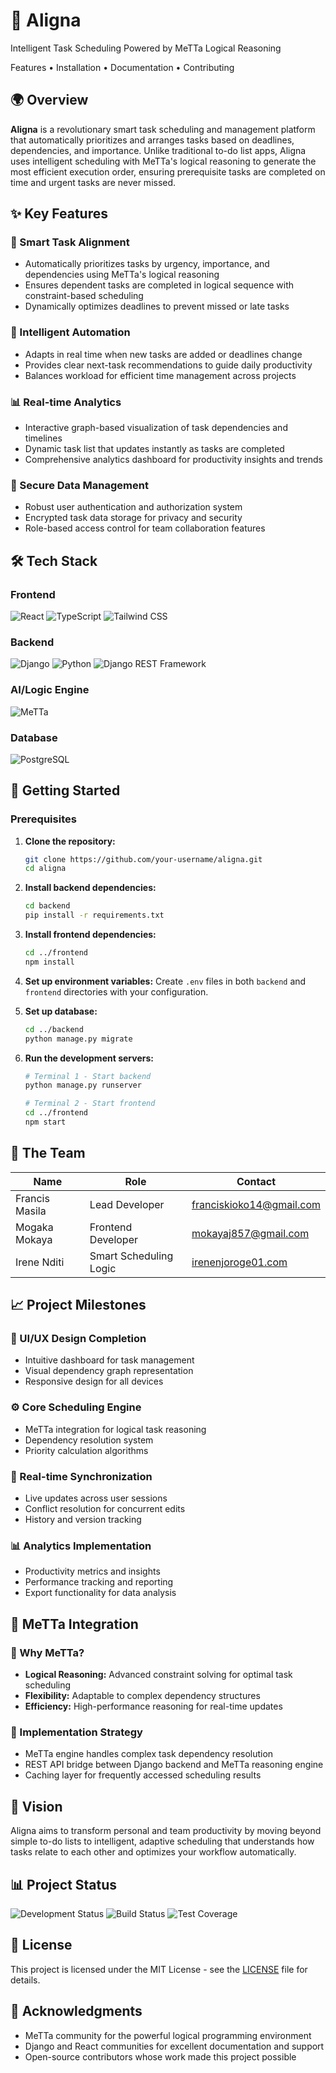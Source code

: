 # 🎯 Aligna


Intelligent Task Scheduling Powered by MeTTa Logical Reasoning

Features • Installation • Documentation • Contributing

</div>

## 🌍 Overview

**Aligna** is a revolutionary smart task scheduling and management platform that automatically prioritizes and arranges tasks based on deadlines, dependencies, and importance. Unlike traditional to-do list apps, Aligna uses intelligent scheduling with MeTTa's logical reasoning to generate the most efficient execution order, ensuring prerequisite tasks are completed on time and urgent tasks are never missed.

## ✨ Key Features

### 🔄 Smart Task Alignment
- Automatically prioritizes tasks by urgency, importance, and dependencies using MeTTa's logical reasoning
- Ensures dependent tasks are completed in logical sequence with constraint-based scheduling
- Dynamically optimizes deadlines to prevent missed or late tasks

### 🤖 Intelligent Automation
- Adapts in real time when new tasks are added or deadlines change
- Provides clear next-task recommendations to guide daily productivity
- Balances workload for efficient time management across projects

### 📊 Real-time Analytics
- Interactive graph-based visualization of task dependencies and timelines
- Dynamic task list that updates instantly as tasks are completed
- Comprehensive analytics dashboard for productivity insights and trends

### 🔐 Secure Data Management
- Robust user authentication and authorization system
- Encrypted task data storage for privacy and security
- Role-based access control for team collaboration features

## 🛠️ Tech Stack

### Frontend
![React](https://img.shields.io/badge/React-20232A?style=for-the-badge&logo=react&logoColor=61DAFB)
![TypeScript](https://img.shields.io/badge/TypeScript-007ACC?style=for-the-badge&logo=typescript&logoColor=white)
![Tailwind CSS](https://img.shields.io/badge/Tailwind_CSS-38B2AC?style=for-the-badge&logo=tailwind-css&logoColor=white)

### Backend
![Django](https://img.shields.io/badge/Django-092E20?style=for-the-badge&logo=django&logoColor=white)
![Python](https://img.shields.io/badge/Python-3776AB?style=for-the-badge&logo=python&logoColor=white)
![Django REST Framework](https://img.shields.io/badge/Django_REST_Framework-990000?style=for-the-badge&logo=django&logoColor=white)

### AI/Logic Engine
![MeTTa](https://img.shields.io/badge/MeTTa-000000?style=for-the-badge&logo=metta&logoColor=white)

### Database
![PostgreSQL](https://img.shields.io/badge/PostgreSQL-316192?style=for-the-badge&logo=postgresql&logoColor=white)

## 🚀 Getting Started

### Prerequisites

1. **Clone the repository:**
   ```bash
   git clone https://github.com/your-username/aligna.git
   cd aligna
   ```

2. **Install backend dependencies:**
   ```bash
   cd backend
   pip install -r requirements.txt
   ```

3. **Install frontend dependencies:**
   ```bash
   cd ../frontend
   npm install
   ```

4. **Set up environment variables:**
   Create `.env` files in both `backend` and `frontend` directories with your configuration.

5. **Set up database:**
   ```bash
   cd ../backend
   python manage.py migrate
   ```

6. **Run the development servers:**
   ```bash
   # Terminal 1 - Start backend
   python manage.py runserver
   
   # Terminal 2 - Start frontend
   cd ../frontend
   npm start
   ```

## 👥 The Team

| Name | Role | Contact |
|------|------|---------|
| Francis Masila | Lead Developer | [franciskioko14@gmail.com](mailto:francismaki14@gmail.com) |
| Mogaka Mokaya | Frontend Developer | [mokayaj857@gmail.com](mailto:mokayaj857@gmail.com) |
| Irene Nditi| Smart Scheduling Logic | [irenenjoroge01.com](mailto:irenenjoroge01@gmail.com) |

## 📈 Project Milestones

### 🎨 UI/UX Design Completion
- Intuitive dashboard for task management
- Visual dependency graph representation
- Responsive design for all devices

### ⚙️ Core Scheduling Engine
- MeTTa integration for logical task reasoning
- Dependency resolution system
- Priority calculation algorithms

### 🔄 Real-time Synchronization
- Live updates across user sessions
- Conflict resolution for concurrent edits
- History and version tracking

### 📊 Analytics Implementation
- Productivity metrics and insights
- Performance tracking and reporting
- Export functionality for data analysis

## 🧠 MeTTa Integration

### 🚀 Why MeTTa?
- **Logical Reasoning:** Advanced constraint solving for optimal task scheduling
- **Flexibility:** Adaptable to complex dependency structures
- **Efficiency:** High-performance reasoning for real-time updates

### 🔧 Implementation Strategy
- MeTTa engine handles complex task dependency resolution
- REST API bridge between Django backend and MeTTa reasoning engine
- Caching layer for frequently accessed scheduling results

## 🔮 Vision

Aligna aims to transform personal and team productivity by moving beyond simple to-do lists to intelligent, adaptive scheduling that understands how tasks relate to each other and optimizes your workflow automatically.

## 📊 Project Status

![Development Status](https://img.shields.io/badge/Status-Active_Development-orange?style=for-the-badge)
![Build Status](https://img.shields.io/badge/Build-Passing-success?style=for-the-badge)
![Test Coverage](https://img.shields.io/badge/Coverage-70%25-yellow?style=for-the-badge)

## 📝 License

This project is licensed under the MIT License - see the [LICENSE](LICENSE) file for details.

## 🙏 Acknowledgments

- MeTTa community for the powerful logical programming environment
- Django and React communities for excellent documentation and support
- Open-source contributors whose work made this project possible
